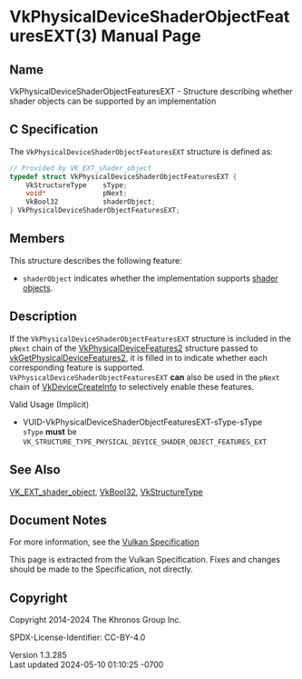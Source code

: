 # VkPhysicalDeviceShaderObjectFeaturesEXT(3) Manual Page

## Name

VkPhysicalDeviceShaderObjectFeaturesEXT - Structure describing whether
shader objects can be supported by an implementation



## <a href="#_c_specification" class="anchor"></a>C Specification

The `VkPhysicalDeviceShaderObjectFeaturesEXT` structure is defined as:

``` c
// Provided by VK_EXT_shader_object
typedef struct VkPhysicalDeviceShaderObjectFeaturesEXT {
    VkStructureType    sType;
    void*              pNext;
    VkBool32           shaderObject;
} VkPhysicalDeviceShaderObjectFeaturesEXT;
```

## <a href="#_members" class="anchor"></a>Members

This structure describes the following feature:

- <span id="features-shaderObject"></span> `shaderObject` indicates
  whether the implementation supports <a
  href="https://registry.khronos.org/vulkan/specs/1.3-extensions/html/vkspec.html#shaders-objects"
  target="_blank" rel="noopener">shader objects</a>.

## <a href="#_description" class="anchor"></a>Description

If the `VkPhysicalDeviceShaderObjectFeaturesEXT` structure is included
in the `pNext` chain of the
[VkPhysicalDeviceFeatures2](https://registry.khronos.org/vulkan/specs/1.3-extensions/man/html/VkPhysicalDeviceFeatures2.html) structure
passed to
[vkGetPhysicalDeviceFeatures2](https://registry.khronos.org/vulkan/specs/1.3-extensions/man/html/vkGetPhysicalDeviceFeatures2.html), it is
filled in to indicate whether each corresponding feature is supported.
`VkPhysicalDeviceShaderObjectFeaturesEXT` **can** also be used in the
`pNext` chain of [VkDeviceCreateInfo](https://registry.khronos.org/vulkan/specs/1.3-extensions/man/html/VkDeviceCreateInfo.html) to
selectively enable these features.

Valid Usage (Implicit)

- <a href="#VUID-VkPhysicalDeviceShaderObjectFeaturesEXT-sType-sType"
  id="VUID-VkPhysicalDeviceShaderObjectFeaturesEXT-sType-sType"></a>
  VUID-VkPhysicalDeviceShaderObjectFeaturesEXT-sType-sType  
  `sType` **must** be
  `VK_STRUCTURE_TYPE_PHYSICAL_DEVICE_SHADER_OBJECT_FEATURES_EXT`

## <a href="#_see_also" class="anchor"></a>See Also

[VK_EXT_shader_object](https://registry.khronos.org/vulkan/specs/1.3-extensions/man/html/VK_EXT_shader_object.html),
[VkBool32](https://registry.khronos.org/vulkan/specs/1.3-extensions/man/html/VkBool32.html), [VkStructureType](https://registry.khronos.org/vulkan/specs/1.3-extensions/man/html/VkStructureType.html)

## <a href="#_document_notes" class="anchor"></a>Document Notes

For more information, see the <a
href="https://registry.khronos.org/vulkan/specs/1.3-extensions/html/vkspec.html#VkPhysicalDeviceShaderObjectFeaturesEXT"
target="_blank" rel="noopener">Vulkan Specification</a>

This page is extracted from the Vulkan Specification. Fixes and changes
should be made to the Specification, not directly.

## <a href="#_copyright" class="anchor"></a>Copyright

Copyright 2014-2024 The Khronos Group Inc.

SPDX-License-Identifier: CC-BY-4.0

Version 1.3.285  
Last updated 2024-05-10 01:10:25 -0700
